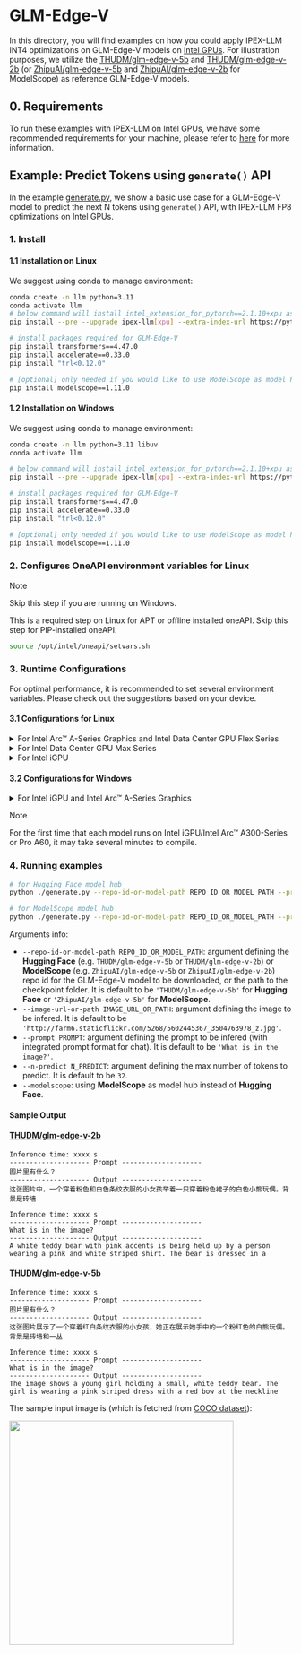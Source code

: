 # GLM-Edge-V
In this directory, you will find examples on how you could apply IPEX-LLM INT4 optimizations on GLM-Edge-V models on [Intel GPUs](../../../README.md). For illustration purposes, we utilize the [THUDM/glm-edge-v-5b](https://huggingface.co/THUDM/glm-edge-v-5b) and [THUDM/glm-edge-v-2b](https://huggingface.co/THUDM/glm-edge-v-2b) (or [ZhipuAI/glm-edge-v-5b](https://www.modelscope.cn/models/ZhipuAI/glm-edge-v-5b) and [ZhipuAI/glm-edge-v-2b](https://www.modelscope.cn/models/ZhipuAI/glm-edge-v-2b) for ModelScope) as reference GLM-Edge-V models.

## 0. Requirements
To run these examples with IPEX-LLM on Intel GPUs, we have some recommended requirements for your machine, please refer to [here](../../../README.md#requirements) for more information.

## Example: Predict Tokens using `generate()` API
In the example [generate.py](./generate.py), we show a basic use case for a GLM-Edge-V model to predict the next N tokens using `generate()` API, with IPEX-LLM FP8 optimizations on Intel GPUs.
### 1. Install
#### 1.1 Installation on Linux
We suggest using conda to manage environment:
```bash
conda create -n llm python=3.11
conda activate llm
# below command will install intel_extension_for_pytorch==2.1.10+xpu as default
pip install --pre --upgrade ipex-llm[xpu] --extra-index-url https://pytorch-extension.intel.com/release-whl/stable/xpu/us/

# install packages required for GLM-Edge-V
pip install transformers==4.47.0
pip install accelerate==0.33.0
pip install "trl<0.12.0" 

# [optional] only needed if you would like to use ModelScope as model hub
pip install modelscope==1.11.0
```

#### 1.2 Installation on Windows
We suggest using conda to manage environment:
```bash
conda create -n llm python=3.11 libuv
conda activate llm

# below command will install intel_extension_for_pytorch==2.1.10+xpu as default
pip install --pre --upgrade ipex-llm[xpu] --extra-index-url https://pytorch-extension.intel.com/release-whl/stable/xpu/us/

# install packages required for GLM-Edge-V
pip install transformers==4.47.0
pip install accelerate==0.33.0
pip install "trl<0.12.0" 

# [optional] only needed if you would like to use ModelScope as model hub
pip install modelscope==1.11.0
```

### 2. Configures OneAPI environment variables for Linux

> [!NOTE]
> Skip this step if you are running on Windows.

This is a required step on Linux for APT or offline installed oneAPI. Skip this step for PIP-installed oneAPI.

```bash
source /opt/intel/oneapi/setvars.sh
```

### 3. Runtime Configurations
For optimal performance, it is recommended to set several environment variables. Please check out the suggestions based on your device.
#### 3.1 Configurations for Linux
<details>

<summary>For Intel Arc™ A-Series Graphics and Intel Data Center GPU Flex Series</summary>

```bash
export USE_XETLA=OFF
export SYCL_PI_LEVEL_ZERO_USE_IMMEDIATE_COMMANDLISTS=1
export SYCL_CACHE_PERSISTENT=1
```

</details>

<details>

<summary>For Intel Data Center GPU Max Series</summary>

```bash
export LD_PRELOAD=${LD_PRELOAD}:${CONDA_PREFIX}/lib/libtcmalloc.so
export SYCL_PI_LEVEL_ZERO_USE_IMMEDIATE_COMMANDLISTS=1
export SYCL_CACHE_PERSISTENT=1
export ENABLE_SDP_FUSION=1
```
> Note: Please note that `libtcmalloc.so` can be installed by `conda install -c conda-forge -y gperftools=2.10`.
</details>

<details>

<summary>For Intel iGPU</summary>

```bash
export SYCL_CACHE_PERSISTENT=1
```

</details>

#### 3.2 Configurations for Windows
<details>

<summary>For Intel iGPU and Intel Arc™ A-Series Graphics</summary>

```cmd
set SYCL_CACHE_PERSISTENT=1
```

</details>


> [!NOTE]
> For the first time that each model runs on Intel iGPU/Intel Arc™ A300-Series or Pro A60, it may take several minutes to compile.
### 4. Running examples

```bash
# for Hugging Face model hub
python ./generate.py --repo-id-or-model-path REPO_ID_OR_MODEL_PATH --prompt PROMPT --n-predict N_PREDICT --image-url-or-path IMAGE_URL_OR_PATH

# for ModelScope model hub
python ./generate.py --repo-id-or-model-path REPO_ID_OR_MODEL_PATH --prompt PROMPT --n-predict N_PREDICT --image-url-or-path IMAGE_URL_OR_PATH --modelscope
```

Arguments info:
- `--repo-id-or-model-path REPO_ID_OR_MODEL_PATH`: argument defining the **Hugging Face** (e.g. `THUDM/glm-edge-v-5b` or `THUDM/glm-edge-v-2b`) or **ModelScope** (e.g. `ZhipuAI/glm-edge-v-5b` or `ZhipuAI/glm-edge-v-2b`) repo id for the GLM-Edge-V model to be downloaded, or the path to the checkpoint folder. It is default to be `'THUDM/glm-edge-v-5b'` for **Hugging Face** or `'ZhipuAI/glm-edge-v-5b'` for **ModelScope**.
- `--image-url-or-path IMAGE_URL_OR_PATH`: argument defining the image to be infered. It is default to be `'http://farm6.staticflickr.com/5268/5602445367_3504763978_z.jpg'`.
- `--prompt PROMPT`: argument defining the prompt to be infered (with integrated prompt format for chat). It is default to be `'What is in the image?'`.
- `--n-predict N_PREDICT`: argument defining the max number of tokens to predict. It is default to be `32`.
- `--modelscope`: using **ModelScope** as model hub instead of **Hugging Face**.

#### Sample Output
#### [THUDM/glm-edge-v-2b](https://huggingface.co/THUDM/glm-edge-v-2b)

```log
Inference time: xxxx s
-------------------- Prompt --------------------
图片里有什么？
-------------------- Output --------------------
这张图片中，一个穿着粉色和白色条纹衣服的小女孩举着一只穿着粉色裙子的白色小熊玩偶。背景是砖墙
```

```log
Inference time: xxxx s
-------------------- Prompt --------------------
What is in the image?
-------------------- Output --------------------
A white teddy bear with pink accents is being held up by a person wearing a pink and white striped shirt. The bear is dressed in a
```

#### [THUDM/glm-edge-v-5b](https://huggingface.co/THUDM/glm-edge-v-5b)

```log
Inference time: xxxx s
-------------------- Prompt --------------------
图片里有什么？
-------------------- Output --------------------
这张图片展示了一个穿着红白条纹衣服的小女孩，她正在展示她手中的一个粉红色的白熊玩偶。背景是砖墙和一丛
```

```log
Inference time: xxxx s
-------------------- Prompt --------------------
What is in the image?
-------------------- Output --------------------
The image shows a young girl holding a small, white teddy bear. The girl is wearing a pink striped dress with a red bow at the neckline
```

The sample input image is (which is fetched from [COCO dataset](https://cocodataset.org/#explore?id=264959)):

<a href="http://farm6.staticflickr.com/5268/5602445367_3504763978_z.jpg"><img width=400px src="http://farm6.staticflickr.com/5268/5602445367_3504763978_z.jpg" ></a>
